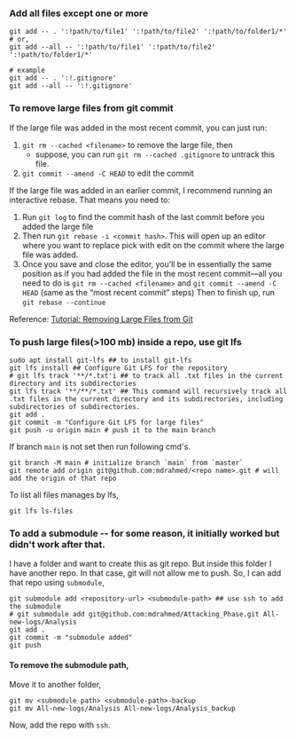 
### Add all files except one or more
```
git add -- . ':!path/to/file1' ':!path/to/file2' ':!path/to/folder1/*'
# or,
git add --all -- ':!path/to/file1' ':!path/to/file2' ':!path/to/folder1/*'

# example
git add -- . ':!.gitignore'
git add --all -- ':!.gitignore'
```

### To remove large files from git commit 
If the large file was added in the most recent commit, you can just run:

1. `git rm --cached <filename>` to remove the large file, then
    - suppose, you can run `git rm --cached .gitignore` to untrack this file.
2. `git commit --amend -C HEAD` to edit the commit

If the large file was added in an earlier commit, I recommend running an interactive rebase. That means you need to:

1. Run `git log` to find the commit hash of the last commit before you added the large file
2. Then run `git rebase -i <commit hash>`. This will open up an editor where you want to replace pick with edit on the commit where the large file was added.
3. Once you save and close the editor, you’ll be in essentially the same position as if you had added the file in the most recent commit—all you need to do is `git rm --cached <filename>` and `git commit --amend -C HEAD` (same as the “most recent commit” steps)
    Then to finish up, run `git rebase --continue`

Reference: [Tutorial: Removing Large Files from Git](https://medium.com/analytics-vidhya/tutorial-removing-large-files-from-git-78dbf4cf83a)


### To push large files(>100 mb) inside a repo, use git lfs

```
sudo apt install git-lfs ## to install git-lfs
git lfs install ## Configure Git LFS for the repository
# git lfs track '**/*.txt'i ## to track all .txt files in the current directory and its subdirectories
git lfs track '**/**/*.txt' ## This command will recursively track all .txt files in the current directory and its subdirectories, including subdirectories of subdirectories.
git add .
git commit -m "Configure Git LFS for large files"
git push -u origin main # push it to the main branch
```
If branch `main` is not set then run following cmd's.
```
git branch -M main # initialize branch `main` from `master`
git remote add origin git@github.com:mdrahmed/<repo name>.git # will add the origin of that repo
```

To list all files manages by lfs,
```
git lfs ls-files
```

### To add a submodule -- for some reason, it initially worked but didn't work after that.
I have a folder and want to create this as git repo. But inside this folder I have another repo. In that case, git will not allow me to push. So, I can add that repo using `submodule`,
```
git submodule add <repository-url> <submodule-path> ## use ssh to add the submodule
# git submodule add git@github.com:mdrahmed/Attacking_Phase.git All-new-logs/Analysis
git add .
git commit -m "submodule added"
git push
```

#### To remove the submodule path,
Move it to another folder,
```
git mv <submodule path> <submodule-path>-backup
git mv All-new-logs/Analysis All-new-logs/Analysis_backup
```
Now, add the repo with `ssh`.



